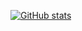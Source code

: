 [![GitHub stats](https://github-readme-stats.vercel.app/api?username=criticalflaw&text_bold=true&show_icons=true&rank_icon=github&include_all_commits=true&theme=github_dark&bg_color=131922)](https://github.com/criticalflaw)
